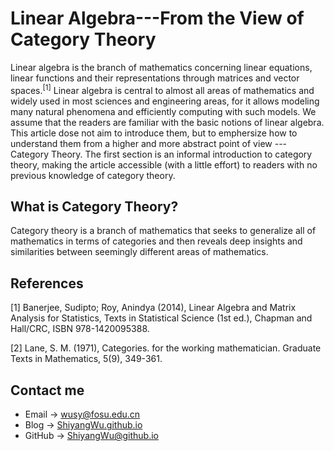 # Linear Algebra---From the View of Category Theory

<script src="https://cdn.mathjax.org/mathjax/latest/MathJax.js?config=TeX-AMS-MML_HTMLorMML" type="text/javascript"></script> <script type="text/x-mathjax-config"> MathJax.Hub.Config({ tex2jax: { skipTags: ['script', 'noscript', 'style', 'textarea', 'pre'], inlineMath: [['$','$']] } }); </script>

Linear algebra is the branch of mathematics concerning linear equations, linear functions and their representations through matrices and vector spaces.$^{[1]}$ Linear algebra is central to almost all areas of mathematics and widely used in most sciences and engineering areas, for it allows modeling many natural phenomena and efficiently computing with such models. We assume that the readers are familiar with the basic notions of linear algebra. This article dose not aim to introduce them, but to emphersize how to understand them from a higher and more abstract point of view --- Category Theory. The first section is an informal introduction to category theory, making the article accessible (with a little effort) to readers with no previous knowledge of category theory. 

## What is Category Theory?

Category theory is a branch of mathematics that seeks to generalize all of mathematics in terms of categories and then reveals deep insights and similarities between seemingly different areas of mathematics.

## References

[1] Banerjee, Sudipto; Roy, Anindya (2014), Linear Algebra and Matrix Analysis for Statistics, Texts in Statistical Science (1st ed.), Chapman and Hall/CRC, ISBN 978-1420095388.

[2] Lane, S. M. (1971), Categories. for the working mathematician. Graduate Texts in Mathematics, 5(9), 349-361.

## Contact me

* Email -> <wusy@fosu.edu.cn>
* Blog -> [ShiyangWu.github.io](https://shiyangwu.github.io/)
* GitHub -> [ShiyangWu@github.io](https://github.com/ShiyangWu/ShiyangWu.github.io/blob/master/README.md)
